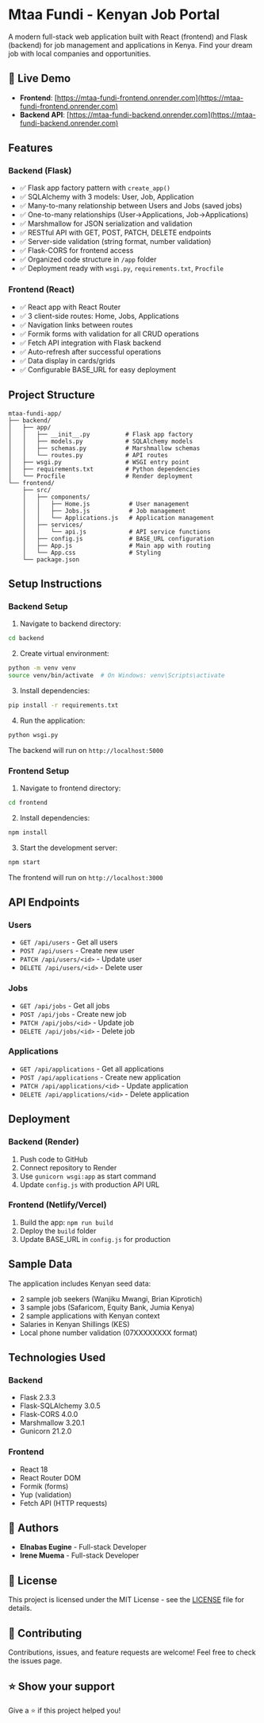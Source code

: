 #  Mtaa Fundi - Kenyan Job Portal

A modern full-stack web application built with React (frontend) and Flask (backend) for job management and applications in Kenya. Find your dream job with local companies and opportunities.

## 🚀 Live Demo

- **Frontend**: [https://mtaa-fundi-frontend.onrender.com](https://mtaa-fundi-frontend.onrender.com)
- **Backend API**: [https://mtaa-fundi-backend.onrender.com](https://mtaa-fundi-backend.onrender.com)

## Features

### Backend (Flask)
- ✅ Flask app factory pattern with `create_app()`
- ✅ SQLAlchemy with 3 models: User, Job, Application
- ✅ Many-to-many relationship between Users and Jobs (saved jobs)
- ✅ One-to-many relationships (User->Applications, Job->Applications)
- ✅ Marshmallow for JSON serialization and validation
- ✅ RESTful API with GET, POST, PATCH, DELETE endpoints
- ✅ Server-side validation (string format, number validation)
- ✅ Flask-CORS for frontend access
- ✅ Organized code structure in `/app` folder
- ✅ Deployment ready with `wsgi.py`, `requirements.txt`, `Procfile`

### Frontend (React)
- ✅ React app with React Router
- ✅ 3 client-side routes: Home, Jobs, Applications
- ✅ Navigation links between routes
- ✅ Formik forms with validation for all CRUD operations
- ✅ Fetch API integration with Flask backend
- ✅ Auto-refresh after successful operations
- ✅ Data display in cards/grids
- ✅ Configurable BASE_URL for easy deployment

## Project Structure

```
mtaa-fundi-app/
├── backend/
│   ├── app/
│   │   ├── __init__.py          # Flask app factory
│   │   ├── models.py            # SQLAlchemy models
│   │   ├── schemas.py           # Marshmallow schemas
│   │   └── routes.py            # API routes
│   ├── wsgi.py                  # WSGI entry point
│   ├── requirements.txt         # Python dependencies
│   └── Procfile                 # Render deployment
└── frontend/
    ├── src/
    │   ├── components/
    │   │   ├── Home.js           # User management
    │   │   ├── Jobs.js           # Job management
    │   │   └── Applications.js   # Application management
    │   ├── services/
    │   │   └── api.js            # API service functions
    │   ├── config.js             # BASE_URL configuration
    │   ├── App.js                # Main app with routing
    │   └── App.css               # Styling
    └── package.json
```

## Setup Instructions

### Backend Setup

1. Navigate to backend directory:
```bash
cd backend
```

2. Create virtual environment:
```bash
python -m venv venv
source venv/bin/activate  # On Windows: venv\Scripts\activate
```

3. Install dependencies:
```bash
pip install -r requirements.txt
```

4. Run the application:
```bash
python wsgi.py
```

The backend will run on `http://localhost:5000`

### Frontend Setup

1. Navigate to frontend directory:
```bash
cd frontend
```

2. Install dependencies:
```bash
npm install
```

3. Start the development server:
```bash
npm start
```

The frontend will run on `http://localhost:3000`

## API Endpoints

### Users
- `GET /api/users` - Get all users
- `POST /api/users` - Create new user
- `PATCH /api/users/<id>` - Update user
- `DELETE /api/users/<id>` - Delete user

### Jobs
- `GET /api/jobs` - Get all jobs
- `POST /api/jobs` - Create new job
- `PATCH /api/jobs/<id>` - Update job
- `DELETE /api/jobs/<id>` - Delete job

### Applications
- `GET /api/applications` - Get all applications
- `POST /api/applications` - Create new application
- `PATCH /api/applications/<id>` - Update application
- `DELETE /api/applications/<id>` - Delete application

## Deployment

### Backend (Render)
1. Push code to GitHub
2. Connect repository to Render
3. Use `gunicorn wsgi:app` as start command
4. Update `config.js` with production API URL

### Frontend (Netlify/Vercel)
1. Build the app: `npm run build`
2. Deploy the `build` folder
3. Update BASE_URL in `config.js` for production

## Sample Data

The application includes Kenyan seed data:
- 2 sample job seekers (Wanjiku Mwangi, Brian Kiprotich)
- 3 sample jobs (Safaricom, Equity Bank, Jumia Kenya)
- 2 sample applications with Kenyan context
- Salaries in Kenyan Shillings (KES)
- Local phone number validation (07XXXXXXXX format)

## Technologies Used

### Backend
- Flask 2.3.3
- Flask-SQLAlchemy 3.0.5
- Flask-CORS 4.0.0
- Marshmallow 3.20.1
- Gunicorn 21.2.0

### Frontend
- React 18
- React Router DOM
- Formik (forms)
- Yup (validation)
- Fetch API (HTTP requests)

## 👥 Authors

- **Elnabas Eugine** - Full-stack Developer
- **Irene Muema** - Full-stack Developer

## 📄 License

This project is licensed under the MIT License - see the [LICENSE](LICENSE) file for details.

## 🤝 Contributing

Contributions, issues, and feature requests are welcome! Feel free to check the issues page.

## ⭐ Show your support

Give a ⭐️ if this project helped you!